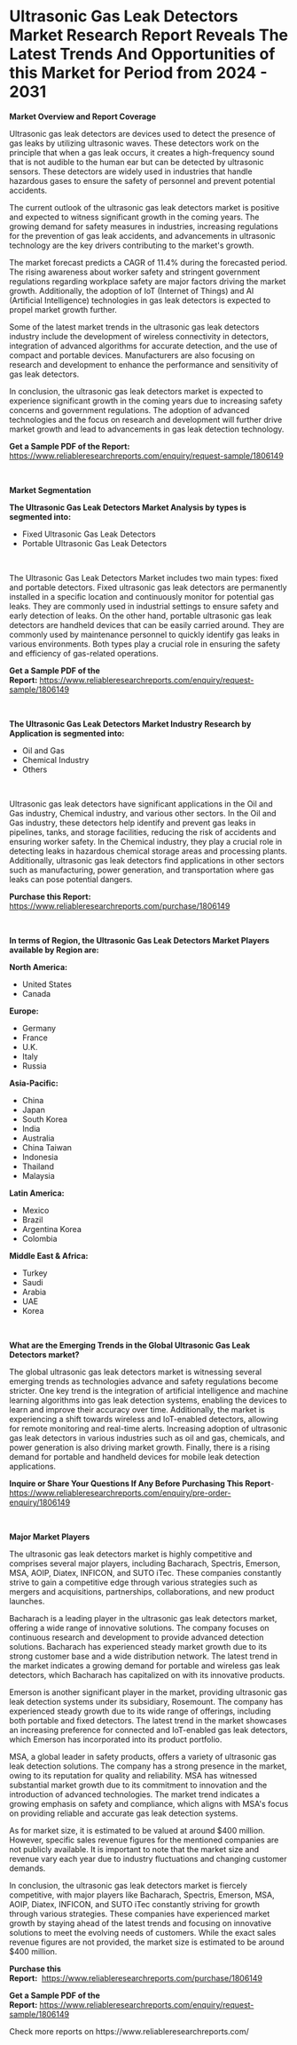 <p><h1>Ultrasonic Gas Leak Detectors Market Research Report Reveals The Latest Trends And Opportunities of this Market for Period from 2024 - 2031</h1></p><p><strong>Market Overview and Report Coverage</strong></p>
<p><p>Ultrasonic gas leak detectors are devices used to detect the presence of gas leaks by utilizing ultrasonic waves. These detectors work on the principle that when a gas leak occurs, it creates a high-frequency sound that is not audible to the human ear but can be detected by ultrasonic sensors. These detectors are widely used in industries that handle hazardous gases to ensure the safety of personnel and prevent potential accidents.</p><p>The current outlook of the ultrasonic gas leak detectors market is positive and expected to witness significant growth in the coming years. The growing demand for safety measures in industries, increasing regulations for the prevention of gas leak accidents, and advancements in ultrasonic technology are the key drivers contributing to the market's growth.</p><p>The market forecast predicts a CAGR of 11.4% during the forecasted period. The rising awareness about worker safety and stringent government regulations regarding workplace safety are major factors driving the market growth. Additionally, the adoption of IoT (Internet of Things) and AI (Artificial Intelligence) technologies in gas leak detectors is expected to propel market growth further.</p><p>Some of the latest market trends in the ultrasonic gas leak detectors industry include the development of wireless connectivity in detectors, integration of advanced algorithms for accurate detection, and the use of compact and portable devices. Manufacturers are also focusing on research and development to enhance the performance and sensitivity of gas leak detectors.</p><p>In conclusion, the ultrasonic gas leak detectors market is expected to experience significant growth in the coming years due to increasing safety concerns and government regulations. The adoption of advanced technologies and the focus on research and development will further drive market growth and lead to advancements in gas leak detection technology.</p></p>
<p><strong>Get a Sample PDF of the Report:</strong> <a href="https://www.reliableresearchreports.com/enquiry/request-sample/1806149">https://www.reliableresearchreports.com/enquiry/request-sample/1806149</a></p>
<p>&nbsp;</p>
<p><strong>Market Segmentation</strong></p>
<p><strong>The Ultrasonic Gas Leak Detectors Market Analysis by types is segmented into:</strong></p>
<p><ul><li>Fixed Ultrasonic Gas Leak Detectors</li><li>Portable Ultrasonic Gas Leak Detectors</li></ul></p>
<p>&nbsp;</p>
<p><p>The Ultrasonic Gas Leak Detectors Market includes two main types: fixed and portable detectors. Fixed ultrasonic gas leak detectors are permanently installed in a specific location and continuously monitor for potential gas leaks. They are commonly used in industrial settings to ensure safety and early detection of leaks. On the other hand, portable ultrasonic gas leak detectors are handheld devices that can be easily carried around. They are commonly used by maintenance personnel to quickly identify gas leaks in various environments. Both types play a crucial role in ensuring the safety and efficiency of gas-related operations.</p></p>
<p><strong>Get a Sample PDF of the Report:</strong>&nbsp;<a href="https://www.reliableresearchreports.com/enquiry/request-sample/1806149">https://www.reliableresearchreports.com/enquiry/request-sample/1806149</a></p>
<p>&nbsp;</p>
<p><strong>The Ultrasonic Gas Leak Detectors Market Industry Research by Application is segmented into:</strong></p>
<p><ul><li>Oil and Gas</li><li>Chemical Industry</li><li>Others</li></ul></p>
<p>&nbsp;</p>
<p><p>Ultrasonic gas leak detectors have significant applications in the Oil and Gas industry, Chemical industry, and various other sectors. In the Oil and Gas industry, these detectors help identify and prevent gas leaks in pipelines, tanks, and storage facilities, reducing the risk of accidents and ensuring worker safety. In the Chemical industry, they play a crucial role in detecting leaks in hazardous chemical storage areas and processing plants. Additionally, ultrasonic gas leak detectors find applications in other sectors such as manufacturing, power generation, and transportation where gas leaks can pose potential dangers.</p></p>
<p><strong>Purchase this Report:</strong>&nbsp; <a href="https://www.reliableresearchreports.com/purchase/1806149">https://www.reliableresearchreports.com/purchase/1806149</a></p>
<p>&nbsp;</p>
<p><strong>In terms of Region, the Ultrasonic Gas Leak Detectors Market Players available by Region are:</strong></p>
<p>
    <p> <strong> North America: </strong>
        <ul>
            <li>United States</li>
            <li>Canada</li>
        </ul>
        </p> 
    <p> <strong> Europe: </strong>
        <ul>
            <li>Germany</li>
            <li>France</li>
            <li>U.K.</li>
            <li>Italy</li>
            <li>Russia</li>
        </ul>
        </p> 
    <p> <strong> Asia-Pacific: </strong>
        <ul>
            <li>China</li>
            <li>Japan</li>
            <li>South Korea</li>
            <li>India</li>
            <li>Australia</li>
            <li>China Taiwan</li>
            <li>Indonesia</li>
            <li>Thailand</li>
            <li>Malaysia</li>
        </ul>
        </p> 
    <p> <strong> Latin America: </strong>
        <ul>
            <li>Mexico</li>
            <li>Brazil</li>
            <li>Argentina Korea</li>
            <li>Colombia</li>
        </ul>
        </p> 
    <p> <strong> Middle East & Africa: </strong>
        <ul>
            <li>Turkey</li>
            <li>Saudi</li>
            <li>Arabia</li>
            <li>UAE</li>
            <li>Korea</li>
        </ul>
    </p>
    </p>
<p>&nbsp;</p>
<p><strong>What are the Emerging Trends in the Global Ultrasonic Gas Leak Detectors market?</strong></p>
<p><p>The global ultrasonic gas leak detectors market is witnessing several emerging trends as technologies advance and safety regulations become stricter. One key trend is the integration of artificial intelligence and machine learning algorithms into gas leak detection systems, enabling the devices to learn and improve their accuracy over time. Additionally, the market is experiencing a shift towards wireless and IoT-enabled detectors, allowing for remote monitoring and real-time alerts. Increasing adoption of ultrasonic gas leak detectors in various industries such as oil and gas, chemicals, and power generation is also driving market growth. Finally, there is a rising demand for portable and handheld devices for mobile leak detection applications.</p></p>
<p><strong>Inquire or Share Your Questions If Any Before Purchasing This Report</strong>- <a href="https://www.reliableresearchreports.com/enquiry/pre-order-enquiry/1806149">https://www.reliableresearchreports.com/enquiry/pre-order-enquiry/1806149</a></p>
<p>&nbsp;</p>
<p><strong>Major Market Players</strong></p>
<p><p>The ultrasonic gas leak detectors market is highly competitive and comprises several major players, including Bacharach, Spectris, Emerson, MSA, AOIP, Diatex, INFICON, and SUTO iTec. These companies constantly strive to gain a competitive edge through various strategies such as mergers and acquisitions, partnerships, collaborations, and new product launches.</p><p>Bacharach is a leading player in the ultrasonic gas leak detectors market, offering a wide range of innovative solutions. The company focuses on continuous research and development to provide advanced detection solutions. Bacharach has experienced steady market growth due to its strong customer base and a wide distribution network. The latest trend in the market indicates a growing demand for portable and wireless gas leak detectors, which Bacharach has capitalized on with its innovative products.</p><p>Emerson is another significant player in the market, providing ultrasonic gas leak detection systems under its subsidiary, Rosemount. The company has experienced steady growth due to its wide range of offerings, including both portable and fixed detectors. The latest trend in the market showcases an increasing preference for connected and IoT-enabled gas leak detectors, which Emerson has incorporated into its product portfolio.</p><p>MSA, a global leader in safety products, offers a variety of ultrasonic gas leak detection solutions. The company has a strong presence in the market, owing to its reputation for quality and reliability. MSA has witnessed substantial market growth due to its commitment to innovation and the introduction of advanced technologies. The market trend indicates a growing emphasis on safety and compliance, which aligns with MSA's focus on providing reliable and accurate gas leak detection systems.</p><p>As for market size, it is estimated to be valued at around $400 million. However, specific sales revenue figures for the mentioned companies are not publicly available. It is important to note that the market size and revenue vary each year due to industry fluctuations and changing customer demands.</p><p>In conclusion, the ultrasonic gas leak detectors market is fiercely competitive, with major players like Bacharach, Spectris, Emerson, MSA, AOIP, Diatex, INFICON, and SUTO iTec constantly striving for growth through various strategies. These companies have experienced market growth by staying ahead of the latest trends and focusing on innovative solutions to meet the evolving needs of customers. While the exact sales revenue figures are not provided, the market size is estimated to be around $400 million.</p></p>
<p><strong>Purchase this Report:</strong>&nbsp;&nbsp;<a href="https://www.reliableresearchreports.com/purchase/1806149">https://www.reliableresearchreports.com/purchase/1806149</a></p>
<p></p>
<p><strong>Get a Sample PDF of the Report:</strong>&nbsp;<a href="https://www.reliableresearchreports.com/enquiry/request-sample/1806149">https://www.reliableresearchreports.com/enquiry/request-sample/1806149</a></p>
<p>Check more reports on https://www.reliableresearchreports.com/</p>